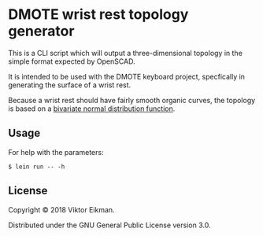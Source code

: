 # DMOTE wrist rest topology generator

This is a CLI script which will output a three-dimensional topology in the
simple format expected by OpenSCAD.

It is intended to be used with the DMOTE keyboard project, specfically in
generating the surface of a wrist rest.

Because a wrist rest should have fairly smooth organic curves, the topology
is based on a [bivariate normal distribution function](https://en.wikipedia.org/wiki/Multivariate_normal_distribution).

## Usage

For help with the parameters:

    $ lein run -- -h

## License

Copyright © 2018 Viktor Eikman.

Distributed under the GNU General Public License version 3.0.
